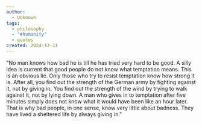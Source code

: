 ```yaml
---
author:
  - Unknown
tags:
  - philosophy
  - "#humanity"
  - quotes
created: 2024-12-31
---
```

"No man knows how bad he is till he has tried very hard
to be good. A silly idea is current that good people do
not know what temptation means. This is an obvious lie.
Only those who try to resist temptation know how
strong it is. After all, you find out the strength of the
German army by fighting against it, not by giving in.
You find out the strength of the wind by trying to walk
against it, not by lying down. A man who gives in to
temptation after five minutes simply does not know
what it would have been like an hour later. That is why
bad people, in one sense, know very little about badness.
They have lived a sheltered life by always giving in."




